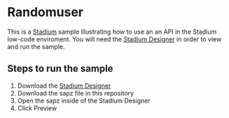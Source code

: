 # Randomuser

This is a [Stadium](https://stadium.software) sample illustrating how to use an an API in the Stadium low-code enviroment. You will need the [Stadium Designer](https://stadium.software/download) in order to view and run the sample.

## Steps to run the sample
1. Download the [Stadium Designer](https://stadium.software/download)
2. Download the sapz file in this repository
3. Open the sapz inside of the Stadium Designer
4. Click Preview


